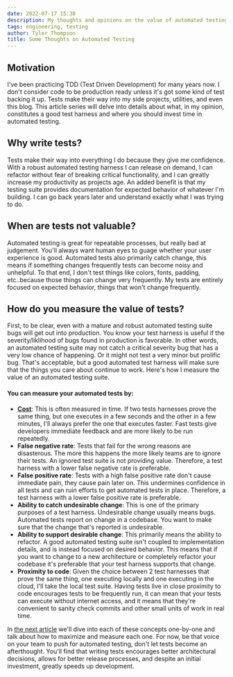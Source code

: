 ```yaml
---
date: 2022-07-17 15:30
description: My thoughts and opinions on the value of automated testing.
tags: engineering, testing
author: Tyler Thompson
title: Some Thoughts on Automated Testing
---
```


## Motivation
I've been practicing TDD (Test Driven Development) for many years now. I don't consider code to be production ready unless it's got some kind of test backing it up. Tests make their way into my side projects, utilities, and even this blog. This article series will delve into details about what, in my opinion, constitutes a good test harness and where you should invest time in automated testing.

## Why write tests?
Tests make their way into everything I do because they give me confidence. With a robust automated testing harness I can release on demand, I can refactor without fear of breaking critical functionality, and I can greatly increase my productivity as projects age. An added benefit is that my testing suite provides documentation for expected behavior of whatever I'm building. I can go back years later and understand exactly what I was trying to do.

## When are tests not valuable?
Automated testing is great for repeatable processes, but really bad at judgement. You'll always want human eyes to guage whether your user experience is good. Automated tests also primarily catch change, this means if something changes frequently tests can become noisy and unhelpful. To that end, I don't test things like colors, fonts, padding, etc..because those things can change very frequently. My tests are entirely focused on expected behavior, things that won't change frequently.

## How do you measure the value of tests?
First, to be clear, even with a mature and robust automated testing suite bugs will get out into production. You know your test harness is useful if the severity/liklihood of bugs found in production is favorable. In other words, an automated testing suite may not catch a critical severity bug that has a very low chance of happening. Or it might not test a very minor but prolific bug. That's acceptable, but a good automated test harness will make sure that the things you care about continue to work. Here's how I measure the value of an automated testing suite.

#### You can measure your automated tests by:
- **[Cost](https://www.aprincipalengineer.com/blog/automated-testing-cost/index.html)**: This is often measured in time. If two tests harnesses prove the same thing, but one executes in a few seconds and the other in a few minutes, I'll always prefer the one that executes faster. Fast tests give developers immediate feedback and are more likely to be run repeatedly.
- **False negative rate**: Tests that fail for the wrong reasons are disasterous. The more this happens the more likely teams are to ignore their tests. An ignored test suite is not providing value. Therefore, a test harness with a lower false negative rate is preferable.
- **False positive rate**: Tests with a high false positive rate don't cause immediate pain, they cause pain later on. This undermines confidence in all tests and can ruin efforts to get automated tests in place. Therefore, a test harness with a lower false positive rate is preferable.
- **Ability to catch undesirable change**: This is one of the primary purposes of a test harness. Undesirable change usually means bugs. Automated tests report on change in a codebase. You want to make sure that the change that's reported is undesirable. 
- **Ability to support desirable change**: This primarily means the ability to refactor. A good automated testing suite isn't coupled to implementation details, and is instead focused on desired behavior. This means that if you want to change to a new architecture or completely refactor your codebase it's preferable that your test harness supports that change.
- **Proximity to code**: Given the choice between 2 test harnesses that prove the same thing, one executing locally and one executing in the cloud, I'll take the local test suite. Having tests live in close proximity to code encourages tests to be frequently run, it can mean that your tests can execute without internet access, and it means that they're convenient to sanity check commits and other small units of work in real time.

In [the next article](https://www.aprincipalengineer.com/blog/automated-testing-cost/index.html) we'll dive into each of these concepts one-by-one and talk about how to maximize and measure each one. For now, be that voice on your team to push for automated testing, don't let tests become an afterthought. You'll find that writing tests encourages better architectural decisions, allows for better release processes, and despite an initial investment, greatly speeds up development.